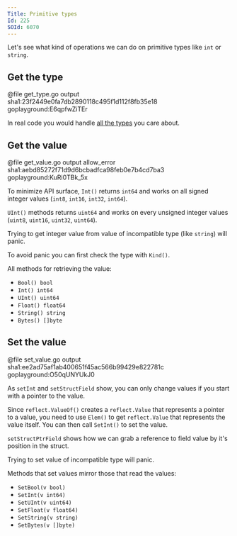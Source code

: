 ```yaml
---
Title: Primitive types
Id: 225
SOId: 6070
---
```

Let's see what kind of operations we can do on primitive types like `int` or `string`.

## Get the type

@file get_type.go output sha1:23f2449e0fa7db2890118c495f1d112f8fb35e18 goplayground:E6qpfwZiTEr

In real code you would handle [all the types](229) you care about.

## Get the value

@file get_value.go output allow_error sha1:aebd85272f71d9d6bcbadfca98feb0e7b4cd7ba3 goplayground:KuRi0TBk_5x

To minimize API surface, `Int()` returns `int64` and works on all signed integer values (`int8`, `int16`, `int32`, `int64`).

`UInt()` methods returns `uint64` and works on every unsigned integer values (`uint8`, `uint16`, `uint32`, `uint64`).

Trying to get integer value from value of incompatible type (like `string`) will panic.

To avoid panic you can first check the type with `Kind()`.

All methods for retrieving the value:
* `Bool() bool`
* `Int() int64`
* `UInt() uint64`
* `Float() float64`
* `String() string`
* `Bytes() []byte`

## Set the value

@file set_value.go output sha1:ee2ad75af1ab400651f45ac566b99429e822781c goplayground:O50qUNYUkJ0

As `setInt` and `setStructField` show, you can only change values if you start with a pointer to the value.

Since `reflect.ValueOf()` creates a `reflect.Value` that represents a pointer to a value, you need to use `Elem()` to get `reflect.Value` that represents the value itself. You can then call `SetInt()` to set the value.

`setStructPtrField` shows how we can grab a reference to field value by it's position in the struct.

Trying to set value of incompatible type will panic.

Methods that set values mirror those that read the values:
* `SetBool(v bool)`
* `SetInt(v int64)`
* `SetUInt(v uint64)`
* `SetFloat(v float64)`
* `SetString(v string)`
* `SetBytes(v []byte)`

